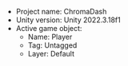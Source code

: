 <!-- UNITY CODE ASSIST INSTRUCTIONS START -->
- Project name: ChromaDash
- Unity version: Unity 2022.3.18f1
- Active game object:
  - Name: Player
  - Tag: Untagged
  - Layer: Default
<!-- UNITY CODE ASSIST INSTRUCTIONS END -->